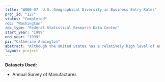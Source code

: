 ```yaml
---
title: "WO00-07  U.S. Geographical Diversity in Business Entry Rates"
proj_id: "127"
status: "Completed"
rdc: "Washington"
rdc_type: "Federal Statistical Research Data Center"
start_year: "1999"
end_year: "1999"
pi: "Catherine Armington"
abstract: "Although the United States has a relatively high level of entrepreneurial activity in comparison to other major industrialized countries (see Reynolds, Hay, and Camp, 1999), there is substantial geographic and sector diversity in entrepreneurial activity within the U.S. This proposal specifies a method of measuring this geographical diversity in entrepreneurial activity, and identifying important regional characteristics associated with differences in various types of entrepreneurial activity.  This analysis, and the regional data constructed for it, will serve as a starting point for a more extensive research project focused on the diversity in business entry rates."
layout: project
---
```


**Datasets Used:**

  - Annual Survey of Manufactures 

